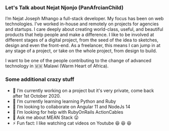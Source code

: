 ### Let's Talk about Nejat Njonjo (PanAfrcianChild)

I’m Nejat Joseph Mhango a full-stack developer.   My focus has been on web technologies. I’ve worked in-house and remotely on projects for agencies and startups. I care deeply about creating world-class, useful, and beautiful products that help people and make a difference. I like to be involved at different stages of a digital project, from the seed of the idea to sketches, design and even the front-end. As a freelancer, this means I can jump in at any stage of a project, or take on the whole project, from design to build.

I want to be one of the people contributing to the change of advanced technology in :malawi: Malawi (Warm Heart of Africa).


### Some additional crazy stuff
- 🔭 I’m currently working on a project but it's very private, come back after 1st October 2020.
- 🌱 I’m currently learning learning Python and Ruby
- 👯 I’m looking to collaborate on Angular 11 and NodeJs 14
- 🤔 I’m looking for help with RubyOnRails ActionCables
- 💬 Ask me about MEAN Stack :stuck_out_tongue:
- ⚡ Fun fact: I like watching cat videos on Youtube :laughing: :laughing: :laughing:
